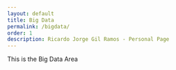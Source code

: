 ```yaml
---
layout: default
title: Big Data
permalink: /bigdata/
order: 1
description: Ricardo Jorge Gil Ramos - Personal Page
---
```


This is the Big Data Area
